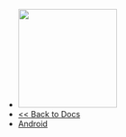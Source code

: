 <!-- docs/_sidebar.md -->

* <img src="/newdocs/logo_antares.svg" width="175">
* [<< Back to Docs](/en/example)
* [Android](/en/examples/android/index.md)

